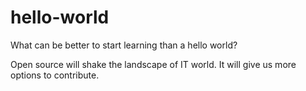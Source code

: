 # hello-world
What can be better to start learning than a hello world?

Open source will shake the landscape of IT world. It will give us more options to contribute.
